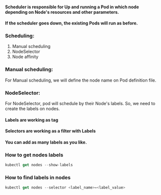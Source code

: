 #### Scheduler is responsible for Up and running a Pod in which node depending on Node's resources and other parameters.

#### If the scheduler goes down, the existing Pods will run as before.


### Scheduling:
1. Manual scheduling
2. NodeSelector
3. Node affinity


### Manual scheduling:
For Manual scheduling, we will define the node name on Pod definition file.

### NodeSelector:
For NodeSelector, pod will schedule by their Node's labels. So, we need to create the labels on nodes.



#### Labels are working as tag
#### Selectors are working as a filter with Labels
#### You can add as many labels as you like.


### How to get nodes labels
```Actionscript
kubectl get nodes --show-labels
```

### How to find labels in nodes
```Actionscript
kubectl get nodes --selector <label_name>=<label_value>
```


